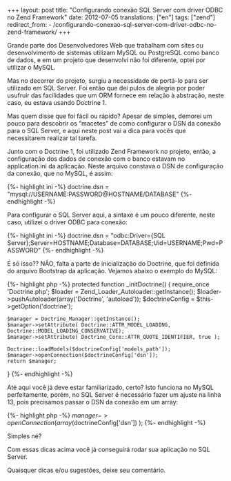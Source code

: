 +++
layout: post
title:  "Configurando conexão SQL Server com driver ODBC no Zend Framework"
date:   2012-07-05
translations: ["en"]
tags: ["zend"]
redirect_from:
    - /configurando-conexao-sql-server-com-driver-odbc-no-zend-framework/
+++

<p class="intro"><span class="dropcap">G</span>rande parte dos Desenvolvedores Web que trabalham com sites ou desenvolvimento de sistemas utilizam MySQL ou PostgreSQL como banco de dados, e em um projeto que desenvolvi não foi diferente, optei por utilizar o MySQL.</p>

Mas no decorrer do projeto, surgiu a necessidade de portá-lo para ser utilizado em SQL Server. Foi então que dei pulos de alegria por poder usufruir das facilidades que um ORM fornece em relação à abstração, neste caso, eu estava usando Doctrine 1.

Mas quem disse que foi fácil ou rápido? Apesar de simples, demorei um pouco para descobrir os “macetes” de como configurar o DSN da conexão para o SQL Server, e aqui neste post vai a dica para vocês que necessitarem realizar tal tarefa.

Junto com o Doctrine 1, foi utilizado Zend Framework no projeto, então, a configuração dos dados de conexão com o banco estavam no application.ini da aplicação. Neste arquivo constava o DSN de configuração da conexão, que no MySQL, é assim:

{%- highlight ini -%}
doctrine.dsn = "mysql://USERNAME:PASSWORD@HOSTNAME/DATABASE"
{%- endhighlight -%}

Para configurar o SQL Server aqui, a sintaxe é um pouco diferente, neste caso, utilizei o driver ODBC para conexão:

{%- highlight ini -%}
doctrine.dsn = "odbc:Driver={SQL Server};Server=HOSTNAME;Database=DATABASE;Uid=USERNAME;Pwd=PASSWORD"
{%- endhighlight -%}

É só isso?? NÃO, falta a parte de inicialização do Doctrine, que foi definida do arquivo Bootstrap da aplicação. Vejamos abaixo o exemplo do MySQL:

{%- highlight php -%}
protected function _initDoctrine()
{
    require_once 'Doctrine.php';
    $loader = Zend_Loader_Autoloader::getInstance();
    $loader->pushAutoloader(array('Doctrine', 'autoload'));
    $doctrineConfig = $this->getOption('doctrine');
 
    $manager = Doctrine_Manager::getInstance();
    $manager->setAttribute( Doctrine::ATTR_MODEL_LOADING, Doctrine::MODEL_LOADING_CONSERVATIVE);
    $manager->setAttribute( Doctrine_Core::ATTR_QUOTE_IDENTIFIER, true );
                 
    Doctrine::loadModels($doctrineConfig['models_path']);
    $manager->openConnection($doctrineConfig['dsn']);
    return $manager;
}
{%- endhighlight -%}

Até aqui você já deve estar familiarizado, certo? Isto funciona no MySQL perfeitamente, porém, no SQL Server é necessário fazer um ajuste na linha 13, pois precisamos passar o DSN da conexão em um array:

{%- highlight php -%}
$manager->openConnection( array($doctrineConfig['dsn']) );
{%- endhighlight -%}

Simples né?

Com essas dicas acima você já conseguirá rodar sua aplicação no SQL Server.

Quaisquer dicas e/ou sugestões, deixe seu comentário.